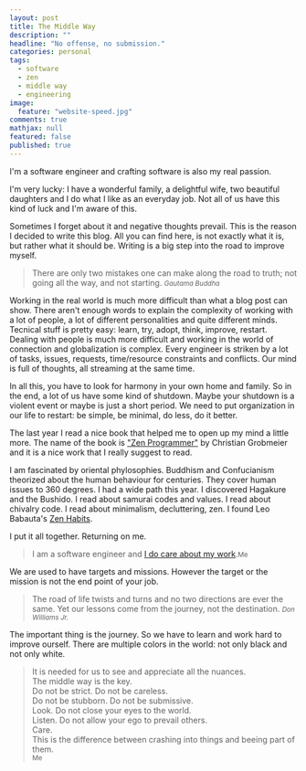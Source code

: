 ```yaml
---
layout: post
title: The Middle Way
description: ""
headline: "No offense, no submission."
categories: personal
tags: 
  - software
  - zen
  - middle way
  - engineering
image: 
  feature: "website-speed.jpg"
comments: true
mathjax: null
featured: false
published: true
---
```


I'm a software engineer and crafting software is also my real passion. 

I'm very lucky: I have a wonderful
family, a delightful wife, two beautiful daughters and I do what I like as an everyday job.
Not all of us have this kind of luck and I'm aware of this.

Sometimes I forget about it and negative thoughts prevail.
This is the reason I decided to write this blog.
All you can find here, is not exactly what it is, but rather what it should be.
Writing is a big step into the road to improve myself.

> There are only two mistakes one can make along the road to truth; not going all the way, and not starting.
> <small><cite title="Gautama Buddha">Gautama Buddha</cite></small>

Working in the real world is much more difficult than what a blog post can show.
There aren't enough words to explain the complexity of working with a lot of people,
a lot of different personalities and quite different minds.
Tecnical stuff is pretty easy: learn, try, adopt, think, improve, restart.
Dealing with people is much more difficult and working in the world of connection and globalization is complex.
Every engineer is striken by a lot of tasks, issues, requests, time/resource constraints and conflicts.
Our mind is full of thoughts, all streaming at the same time.

In all this, you have to look for harmony in your own home and family.
So in the end, a lot of us have some kind of shutdown.
Maybe your shutdown is a violent event or maybe is just a short period.
We need to put organization in our life to restart: be simple, be minimal, do less, do it better.

The last year I read a nice book that helped me to open up my mind a little more.
The name of the book is ["Zen Programmer"](http://www.zenprogrammer.org/) by Christian Grobmeier
and it is a nice work that I really suggest to read.

I am fascinated by oriental phylosophies.
Buddhism and Confucianism theorized about the human
behaviour for centuries. They cover human issues to 360 degrees.
I had a wide path this year.
I discovered Hagakure and the Bushido. I read about samurai codes and values.
I read about chivalry code. I read about minimalism, decluttering, zen.
I found Leo Babauta's [Zen Habits](http://zenhabits.net/).

I put it all together. Returning on me.

> I am a software engineer and [I do care about my work](http://zenhabits.net/care/).<small>Me</small>

We are used to have targets and missions.
However the target or the mission is not the end point of your job.

> The road of life twists and turns and no two directions are ever the same.
> Yet our lessons come from the journey, not the destination.
> <small><cite title="Don Williams Jr.">Don Williams Jr.</cite></small>

The important thing is the journey.
So we have to learn and work hard to improve ourself.
There are multiple colors in the world: not only black and not only white.

>It is needed for us to see and appreciate all the nuances.<br>
>The middle way is the key.<br>
>Do not be strict. Do not be careless.<br>
>Do not be stubborn. Do not be submissive.<br>
>Look. Do not close your eyes to the world.<br>
>Listen. Do not allow your ego to prevail others.<br>
>Care.<br>
>This is the difference between crashing into things and beeing part of them.<br>
><small>Me</small>
